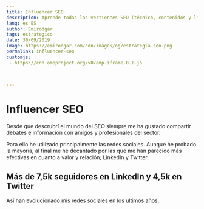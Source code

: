 ```yaml
---
title: Influencer SEO
description: Aprende todas las vertientes SEO (técnico, contenidos y linking) y domínalas como un experto
lang: es_ES
author: Emirodgar
tags: estrategico
date: 30/09/2019
image: https://emirodgar.com/cdn/images/og/estrategia-seo.png
permalink: influencer-seo
customjs:
 - https://cdn.ampproject.org/v0/amp-iframe-0.1.js
 
 

---
```


# Influencer SEO

Desde que descrubrí el mundo del SEO siempre me ha gustado compartir debates e información con amigos y profesionales del sector. 

Para ello he utilizado principalmente las redes sociales. Aunque he probado la mayoría, al final me he decantado por las que me han parecido más efectivas en cuanto a valor y relación; LinkedIn y Twitter.

## Más de 7,5k seguidores en LinkedIn y 4,5k en Twitter

Así han evolucionado mis redes sociales en los últimos años. 


<amp-iframe width="400" height="200"
sandbox="allow-scripts allow-same-origin"
layout="responsive"
frameborder="0"
src="https://emirodgar.com/publicaciones/influencer-seo.html"></amp-iframe>

<!--stackedit_data:
eyJoaXN0b3J5IjpbLTE3NDkwOTk1NTAsNTM0MjAwMDI4LDE1MT
cyNTMxNzQsNjUxNzM4OTczLC0xNDc1NDA5MDg2LC04Njg4OTEy
MTZdfQ==
-->